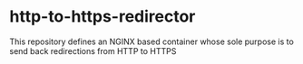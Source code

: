 # http-to-https-redirector
This repository defines an NGINX based container whose sole purpose is to send back redirections from HTTP to HTTPS
